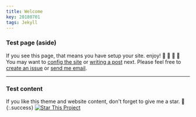 ```yaml
---
title: Welcome
key: 20180701
tags: Jekyll
---
```


### Test page (aside)
If you see this page, that means you have setup your site. enjoy! :ghost: :ghost: :ghost: :tada:
You may want to [config the site](/docs/en/configuration) or [writing a post](/docs/en/writing-posts) next. Please feel free to [create an issue](https://github.com/infinitenigma/infinit3/issues) or [send me email](mailto:J.Stojanovic@protonmail.com).

<!--more-->

---
### Test content
If you like this theme and website content, don't forget to give me a star. :star2:
{:.success}
[![Star This Project](https://img.shields.io/github/stars/infinitenigma/infinit3.svg?label=Stars&style=social)](https://github.com/infinitenigma/infinit3/)
